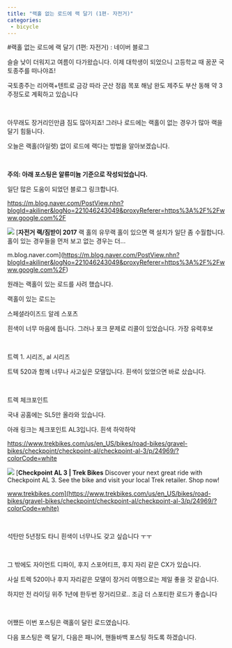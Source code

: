 ```yaml
---
title: "랙홀 없는 로드에 랙 달기 (1편- 자전거)"
categories:
 - bicycle
---
```

#랙홀 없는 로드에 랙 달기 (1편: 자전거) : 네이버 블로그







슬슬 낮이 더워지고 여름이 다가왔습니다. 이제 대학생이 되었으니 고등학교 때 꿈꾼 국토종주를 떠나야죠!

국토종주는 리어랙+텐트로 금강 따라 군산 정읍 목포 해남 완도 제주도 부산 동해 약 3주정도로 계획하고 있습니다

​

아무래도 장거리인만큼 짐도 많아지죠! 그러나 로드에는 랙홀이 없는 경우가 많아 랙을 달기 힘듦니다.

오늘은 랙홀(아일렛) 없이 로드에 랙다는 방법을 알아보겠습니다.

​

**주의: 아래 포스팅은 알류미늄 기준으로 작성되었습니다.**

일단 많은 도움이 되었던 블로그 링크합니다.

<https://m.blog.naver.com/PostView.nhn?blogId=akiliner&logNo=221046243049&proxyReferer=https%3A%2F%2Fwww.google.com%2F>




 



[![](https://dthumb-phinf.pstatic.net/?src=%22https%3A%2F%2Fblogthumb.pstatic.net%2FMjAxNzA3MjJfMTI0%2FMDAxNTAwNjg4NDk3MDI5._R2NxbuOwnwXJRKz3A0QB6lMjOjS1yC5tGsxQ6zfLGgg.ge5sgpLNhfvSTegU75d7pNIU2jTM9MUTOd0Jb3kKYN4g.JPEG.akiliner%2FIMG_8595.jpg%3Ftype%3Dw2%22&type=ff500_300)](https://m.blog.naver.com/PostView.nhn?blogId=akiliner&logNo=221046243049&proxyReferer=https%3A%2F%2Fwww.google.com%2F)
[**자전거 랙/짐받이 2017**
랙 홀의 유무랙 홀이 있으면 랙 설치가 일단 좀 수월합니다. 홀이 있는 경우들을 먼저 보고 없는 경우는 더...


m.blog.naver.com](https://m.blog.naver.com/PostView.nhn?blogId=akiliner&logNo=221046243049&proxyReferer=https%3A%2F%2Fwww.google.com%2F)




 


원래는 랙홀이 있는 로드를 사려 했습니다.

랙홀이 있는 로드는

스페셜라이즈드 알레 스포츠

흰색이 너무 마음에 듭니다. 그러나 포크 문제로 리콜이 있었습니다. 가장 유력후보

​

트렉 1. 시리즈, al 시리즈

트텍 520과 함께 너무나 사고싶은 모델입니다. 흰색이 있었으면 바로 샀습니다.

​

트렉 체크포인트

국내 공홈에는 SL5만 올라와 있습니다. 

아래 링크는 체크포인트 AL3입니다. 흰색 하악하악

<https://www.trekbikes.com/us/en_US/bikes/road-bikes/gravel-bikes/checkpoint/checkpoint-al/checkpoint-al-3/p/24969/?colorCode=white>




 



[![](https://dthumb-phinf.pstatic.net/?src=%22https%3A%2F%2Ftrek.scene7.com%2Fis%2Fimage%2FTrekBicycleProducts%2FCheckpointAL3_19_24969_C_Primary%3Fwid%3D1200%22&type=ff500_300)](https://www.trekbikes.com/us/en_US/bikes/road-bikes/gravel-bikes/checkpoint/checkpoint-al/checkpoint-al-3/p/24969/?colorCode=white)
[**Checkpoint AL 3 | Trek Bikes**
Discover your next great ride with Checkpoint AL 3. See the bike and visit your local Trek retailer. Shop now!


www.trekbikes.com](https://www.trekbikes.com/us/en_US/bikes/road-bikes/gravel-bikes/checkpoint/checkpoint-al/checkpoint-al-3/p/24969/?colorCode=white)




 


​

석탄만 5년정도 타니 흰색이 너무나도 갖고 싶습니다 ㅜㅜ

​

그 밖에도 자이언트 디파이, 후지 스포어티프, 후지 자리 같은 CX가 있습니다.

사실 트렉 520이나 후지 자리같은 모델이 장거리 여행으로는 제일 좋을 것 같습니다.

하지만 전 라이딩 위주 1년에 한두번 장거리므로.. 조금 더 스포티한 로드가 좋습니다

​

어쨌든 이번 포스팅은 랙홀이 달린 로드였습니다.

다음 포스팅은 랙 달기, 다음은 패니어, 핸들바백 포스팅 하도록 하겠습니다.

​

​




 


